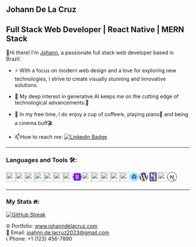 ## **<strong>Johann De La Cruz </strong>** </br>
## **<strong> Full Stack Web Developer | React Native | MERN Stack </strong>**</br>

👋Hi there! I'm [Johann][website], a passionate full stack web developer based in Brazil. </br>
- :zap: With a focus on modern web design and a love for exploring new technologies, I strive to create visually stunning and innovative solutions.</br>

- :telescope: My deep interest in generative AI keeps me on the cutting edge of technological advancements.🚀</br>

-  🌴 In my free time, I do enjoy a cup of coffee☕, playing piano🎹 and being a cinema buff🎬.

- :mailbox:How to reach me: [![Linkedin Badge](https://img.shields.io/badge/-kakbar-blue?style=flat&logo=Linkedin&logoColor=white)](your-linkedin-url)
---
### Languages and Tools 🛠:
[<img src="https://cdn.jsdelivr.net/gh/devicons/devicon/icons/html5/html5-original.svg"  align="left" height="26px" width="26px"/>][html]
[<img src="https://cdn.jsdelivr.net/gh/devicons/devicon/icons/css3/css3-original.svg" width="26px" align="left" height="26px"  />][css3]
[<img src="https://cdn.jsdelivr.net/gh/devicons/devicon/icons/javascript/javascript-original.svg" height="26px" width="26px" align="left"  />][js] 
[<img src="https://cdn.jsdelivr.net/gh/devicons/devicon/icons/react/react-original.svg" width="26px" align="left" height="26px" />][react]
[<img src="https://cdn.jsdelivr.net/gh/devicons/devicon/icons/redux/redux-original.svg" width="26px" align="left" height="26px" />][redux]
[<img src="https://cdn.jsdelivr.net/gh/devicons/devicon/icons/sass/sass-original.svg" width="26px" align="left" height="26px" />][saas]
[<img src="https://cdn.jsdelivr.net/gh/devicons/devicon/icons/tailwindcss/tailwindcss-plain.svg" width="26px" align="left" height="26px" />][tailwind]
[<img src="https://github.com/devicons/devicon/blob/master/icons/bootstrap/bootstrap-original.svg" width="26px" align="left" height="26px" />](https://getbootstrap.com/)
[<img src="https://cdn.jsdelivr.net/gh/devicons/devicon/icons/firebase/firebase-plain.svg" width="26px" align="left" height="26px" />][firebase]
[<img src="https://cdn.jsdelivr.net/gh/devicons/devicon/icons/mongodb/mongodb-original.svg" width="26px" align="left" height="26px" />](https://www.mongodb.com/)
[<img src="https://cdn.jsdelivr.net/gh/devicons/devicon/icons/nodejs/nodejs-original.svg" width="26px" align="left" height="26px"/>](https://nodejs.org/en/)
[<img src="https://cdn.jsdelivr.net/gh/devicons/devicon/icons/git/git-original.svg" width="26px" align="left" height="26px"/>](https://git-scm.com/)
[<img src="https://cdn.jsdelivr.net/gh/devicons/devicon/icons/figma/figma-original.svg" width="26px" align="left" height="26px"/>](https://www.figma.com/)
[<img src="https://github.com/devicons/devicon/blob/master/icons/webpack/webpack-original.svg" width="26px" align="left" height="26px" />](https://webpack.js.org/)
[<img src="https://github.com/devicons/devicon/blob/master/icons/wordpress/wordpress-plain.svg" width="26px" align="left" height="26px" />](https://wordpress.com/)
[<img src="https://github.com/devicons/devicon/blob/master/icons/heroku/heroku-plain.svg" width="26px" align="left" height="26px" />](https://heroku.com/)
[<img src="https://cdn.jsdelivr.net/gh/devicons/devicon/icons/express/express-original.svg" width="26px" align="left" height="26px"/>](https://expressjs.com/)
[<img src="https://github.com/devicons/devicon/blob/master/icons/nextjs/nextjs-line.svg" width="26px" align="left" height="26px" />](https://nextjs.org/)





<br />
<br />

---
### My Stats :fire:: </br>
[![GitHub Streak](http://github-readme-streak-stats.herokuapp.com?user=johannDeLaCruz&theme=transparent&date_format=n%2Fj%5B%2FY%5D)](https://git.io/streak-stats)


🌐 Portfolio: www.johanndelacruz.com </br>
📧 Email: joahnn.de.lacruz2023@gmail.com </br>
📞 Phone: +1 (123) 456-7890 </br>

[website]: https://www.johanndelacruz.com
[twitter]: https://twitter.com/johann.de.la.cruz2023
[instagram]: https://instagram.com/tarunfy
[vscode]: https://code.visualstudio.com/download
[html]: https://html.com/
[css3]: https://www.w3schools.com/css/
[nodejs]: https://nodejs.org/en/
[saas]: https://sass-lang.com/
[js]: https://www.javascript.com/
[react]: https://reactjs.org/
[git]: https://git-scm.com/
[tailwind]: https://tailwindcss.com/
[redux]: https://redux.js.org/
[firebase]: https://firebase.google.com/
[course]: https://sigma-rules.netlify.app/
<!---
johannDeLaCruz/johannDeLaCruz is a ✨ special ✨ repository because its `README.md` (this file) appears on your GitHub profile.
You can click the Preview link to take a look at your changes.
--->
